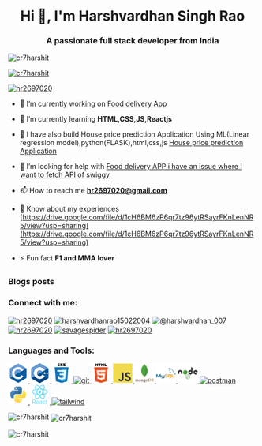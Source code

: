 <h1 align="center">Hi 👋, I'm Harshvardhan Singh Rao</h1>
<h3 align="center">A passionate full stack developer from India</h3>

<p align="left"> <img src="https://komarev.com/ghpvc/?username=cr7harshit&label=Profile%20views&color=0e75b6&style=flat" alt="cr7harshit" /> </p>

<p align="left"> <a href="https://github.com/ryo-ma/github-profile-trophy"><img src="https://github-profile-trophy.vercel.app/?username=cr7harshit" alt="cr7harshit" /></a> </p>

<p align="left"> <a href="https://twitter.com/hr2697020" target="blank"><img src="https://img.shields.io/twitter/follow/hr2697020?logo=twitter&style=for-the-badge" alt="hr2697020" /></a> </p>

- 🔭 I’m currently working on [Food delivery App](https://github.com/CR7HARSHIT/FoodDeliveryApplication)

- 🌱 I’m currently learning **HTML,CSS,JS,Reactjs**

- 👯 I have also build House price prediction Application Using ML(Linear regression model),python(FLASK),html,css,js [House price prediction Application](https://housing-price-prediction-mlapplication.onrender.com/)

- 🤝 I’m looking for help with [Food delivery APP i have an issue where I want to fetch API of swiggy](https://github.com/CR7HARSHIT/FoodDeliveryApplication)

- 📫 How to reach me **hr2697020@gmail.com**

- 📄 Know about my experiences [https://drive.google.com/file/d/1cH6BM6zP6qr7tz96ytRSayrFKnLenNR5/view?usp=sharing](https://drive.google.com/file/d/1cH6BM6zP6qr7tz96ytRSayrFKnLenNR5/view?usp=sharing)

- ⚡ Fun fact **F1 and MMA lover**

### Blogs posts
<!-- BLOG-POST-LIST:START -->
<!-- BLOG-POST-LIST:END -->

<h3 align="left">Connect with me:</h3>
<p align="left">
<a href="https://twitter.com/hr2697020" target="blank"><img align="center" src="https://raw.githubusercontent.com/rahuldkjain/github-profile-readme-generator/master/src/images/icons/Social/twitter.svg" alt="hr2697020" height="30" width="40" /></a>
<a href="https://linkedin.com/in/harshvardhanrao15022004" target="blank"><img align="center" src="https://raw.githubusercontent.com/rahuldkjain/github-profile-readme-generator/master/src/images/icons/Social/linked-in-alt.svg" alt="harshvardhanrao15022004" height="30" width="40" /></a>
<a href="https://medium.com/@harshvardhan_007" target="blank"><img align="center" src="https://raw.githubusercontent.com/rahuldkjain/github-profile-readme-generator/master/src/images/icons/Social/medium.svg" alt="@harshvardhan_007" height="30" width="40" /></a>
<a href="https://www.hackerrank.com/hr2697020" target="blank"><img align="center" src="https://raw.githubusercontent.com/rahuldkjain/github-profile-readme-generator/master/src/images/icons/Social/hackerrank.svg" alt="hr2697020" height="30" width="40" /></a>
<a href="https://www.leetcode.com/savagespider" target="blank"><img align="center" src="https://raw.githubusercontent.com/rahuldkjain/github-profile-readme-generator/master/src/images/icons/Social/leet-code.svg" alt="savagespider" height="30" width="40" /></a>
<a href="https://auth.geeksforgeeks.org/user/hr2697020" target="blank"><img align="center" src="https://raw.githubusercontent.com/rahuldkjain/github-profile-readme-generator/master/src/images/icons/Social/geeks-for-geeks.svg" alt="hr2697020" height="30" width="40" /></a>
</p>

<h3 align="left">Languages and Tools:</h3>
<p align="left"> <a href="https://www.cprogramming.com/" target="_blank" rel="noreferrer"> <img src="https://raw.githubusercontent.com/devicons/devicon/master/icons/c/c-original.svg" alt="c" width="40" height="40"/> </a> <a href="https://www.w3schools.com/cpp/" target="_blank" rel="noreferrer"> <img src="https://raw.githubusercontent.com/devicons/devicon/master/icons/cplusplus/cplusplus-original.svg" alt="cplusplus" width="40" height="40"/> </a> <a href="https://www.w3schools.com/css/" target="_blank" rel="noreferrer"> <img src="https://raw.githubusercontent.com/devicons/devicon/master/icons/css3/css3-original-wordmark.svg" alt="css3" width="40" height="40"/> </a> <a href="https://git-scm.com/" target="_blank" rel="noreferrer"> <img src="https://www.vectorlogo.zone/logos/git-scm/git-scm-icon.svg" alt="git" width="40" height="40"/> </a> <a href="https://www.w3.org/html/" target="_blank" rel="noreferrer"> <img src="https://raw.githubusercontent.com/devicons/devicon/master/icons/html5/html5-original-wordmark.svg" alt="html5" width="40" height="40"/> </a> <a href="https://developer.mozilla.org/en-US/docs/Web/JavaScript" target="_blank" rel="noreferrer"> <img src="https://raw.githubusercontent.com/devicons/devicon/master/icons/javascript/javascript-original.svg" alt="javascript" width="40" height="40"/> </a> <a href="https://www.mongodb.com/" target="_blank" rel="noreferrer"> <img src="https://raw.githubusercontent.com/devicons/devicon/master/icons/mongodb/mongodb-original-wordmark.svg" alt="mongodb" width="40" height="40"/> </a> <a href="https://www.mysql.com/" target="_blank" rel="noreferrer"> <img src="https://raw.githubusercontent.com/devicons/devicon/master/icons/mysql/mysql-original-wordmark.svg" alt="mysql" width="40" height="40"/> </a> <a href="https://nodejs.org" target="_blank" rel="noreferrer"> <img src="https://raw.githubusercontent.com/devicons/devicon/master/icons/nodejs/nodejs-original-wordmark.svg" alt="nodejs" width="40" height="40"/> </a> <a href="https://postman.com" target="_blank" rel="noreferrer"> <img src="https://www.vectorlogo.zone/logos/getpostman/getpostman-icon.svg" alt="postman" width="40" height="40"/> </a> <a href="https://www.python.org" target="_blank" rel="noreferrer"> <img src="https://raw.githubusercontent.com/devicons/devicon/master/icons/python/python-original.svg" alt="python" width="40" height="40"/> </a> <a href="https://reactjs.org/" target="_blank" rel="noreferrer"> <img src="https://raw.githubusercontent.com/devicons/devicon/master/icons/react/react-original-wordmark.svg" alt="react" width="40" height="40"/> </a> <a href="https://tailwindcss.com/" target="_blank" rel="noreferrer"> <img src="https://www.vectorlogo.zone/logos/tailwindcss/tailwindcss-icon.svg" alt="tailwind" width="40" height="40"/> </a> </p>

<p><img align="left" src="https://github-readme-stats.vercel.app/api/top-langs?username=cr7harshit&show_icons=true&locale=en&layout=compact" alt="cr7harshit" /></p>

<p>&nbsp;<img align="center" src="https://github-readme-stats.vercel.app/api?username=cr7harshit&show_icons=true&locale=en" alt="cr7harshit" /></p>

<p><img align="center" src="https://github-readme-streak-stats.herokuapp.com/?user=cr7harshit&" alt="cr7harshit" /></p>
